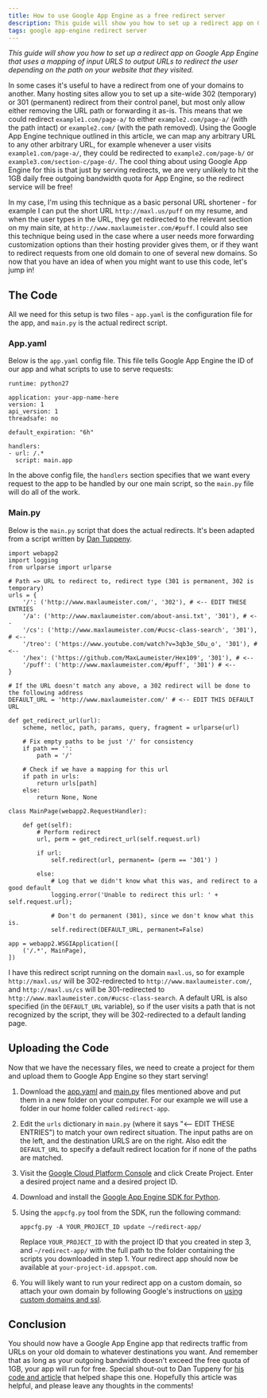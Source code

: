 ```yaml
---
title: How to use Google App Engine as a free redirect server
description: This guide will show you how to set up a redirect app on Google App Engine that uses a mapping of input URLS to output URLs to redirect the user depending on the path on your website that they visited.
tags: google app-engine redirect server
---
```


*This guide will show you how to set up a redirect app on Google App Engine that uses a mapping of input URLS to output URLs to redirect the user depending on the path on your website that they visited.*

In some cases it's useful to have a redirect from one of your domains to another. Many hosting sites allow you to set up a site-wide 302 (temporary) or 301 (permanent) redirect from their control panel, but most only allow either removing the URL path or forwarding it as-is. This means that we could redirect `example1.com/page-a/` to either `example2.com/page-a/` (with the path intact) or `example2.com/` (with the path removed). Using the Google App Engine technique outlined in this article, we can map any arbitrary URL to any other arbitrary URL, for example whenever a user visits `example1.com/page-a/`, they could be redirected to `example2.com/page-b/` or `example3.com/section-c/page-d/`. The cool thing about using Google App Engine for this is that just by serving redirects, we are very unlikely to hit the 1GB daily free outgoing bandwidth quota for App Engine, so the redirect service will be free!

In my case, I'm using this technique as a basic personal URL shortener - for example I can put the short URL `http://maxl.us/puff` on my resume, and when the user types in the URL, they get redirected to the relevant section on my main site, at `http://www.maxlaumeister.com/#puff`. I could also see this technique being used in the case where a user needs more forwarding customization options than their hosting provider gives them, or if they want to redirect requests from one old domain to one of several new domains. So now that you have an idea of when you might want to use this code, let's jump in!

## The Code

All we need for this setup is two files - `app.yaml` is the configuration file for the app, and `main.py` is the actual redirect script.

### App.yaml

Below is the `app.yaml` config file. This file tells Google App Engine the ID of our app and what scripts to use to serve requests:

    runtime: python27
    
    application: your-app-name-here
    version: 1
    api_version: 1
    threadsafe: no
    
    default_expiration: "6h"
    
    handlers:
    - url: /.*
      script: main.app

In the above config file, the `handlers` section specifies that we want every request to the app to be handled by our one main script, so the `main.py` file will do all of the work.

### Main.py

Below is the `main.py` script that does the actual redirects. It's been adapted from a script written by [Dan Tuppeny](http://blog.dantup.com/2010/01/generic-redirection-script-for-google-app-engine/).

    import webapp2
    import logging
    from urlparse import urlparse
    
    # Path => URL to redirect to, redirect type (301 is permanent, 302 is temporary)
    urls = {
        '/': ('http://www.maxlaumeister.com/', '302'), # <-- EDIT THESE ENTRIES
        '/a': ('http://www.maxlaumeister.com/about-ansi.txt', '301'), # <--
        '/cs': ('http://www.maxlaumeister.com/#ucsc-class-search', '301'), # <--
        '/treo': ('https://www.youtube.com/watch?v=3qb3e_S0u_o', '301'), # <--
        '/hex': ('https://github.com/MaxLaumeister/Hex109', '301'), # <--
        '/puff': ('http://www.maxlaumeister.com/#puff', '301') # <--
    }
    
    # If the URL doesn't match any above, a 302 redirect will be done to the following address
    DEFAULT_URL = 'http://www.maxlaumeister.com/' # <-- EDIT THIS DEFAULT URL
    
    def get_redirect_url(url):
        scheme, netloc, path, params, query, fragment = urlparse(url)
    
        # Fix empty paths to be just '/' for consistency
        if path == '':
            path = '/'
    
        # Check if we have a mapping for this url
        if path in urls:
            return urls[path]
        else:
            return None, None
    
    class MainPage(webapp2.RequestHandler):
                
        def get(self):
            # Perform redirect
            url, perm = get_redirect_url(self.request.url)
    
            if url:
                self.redirect(url, permanent= (perm == '301') )
    
            else:
                # Log that we didn't know what this was, and redirect to a good default
                logging.error('Unable to redirect this url: ' + self.request.url);
    
                # Don't do permanent (301), since we don't know what this is.
                self.redirect(DEFAULT_URL, permanent=False)
    
    app = webapp2.WSGIApplication([
        ('/.*', MainPage),
    ])

I have this redirect script running on the domain `maxl.us`, so for example `http://maxl.us/` will be 302-redirected to `http://www.maxlaumeister.com/`, and `http://maxl.us/cs` will be 301-redirected to `http://www.maxlaumeister.com/#ucsc-class-search`. A default URL is also specified (in the `DEFAULT_URL` variable), so if the user visits a path that is not recognized by the script, they will be 302-redirected to a default landing page.

## Uploading the Code

Now that we have the necessary files, we need to create a project for them and upload them to Google App Engine so they start serving!

1. Download the <a href="../static/how-to-use-google-app-engine-as-a-free-redirect-server/app.yaml" download>app.yaml</a> and <a href="../static/how-to-use-google-app-engine-as-a-free-redirect-server/main.py" download>main.py</a> files mentioned above and put them in a new folder on your computer. For our example we will use a folder in our home folder called `redirect-app`.
2. Edit the `urls` dictionary in `main.py` (where it says "<-- EDIT THESE ENTRIES") to match your own redirect situation. The input paths are on the left, and the destination URLS are on the right. Also edit the `DEFAULT_URL` to specify a default redirect location for if none of the paths are matched.
3. Visit the [Google Cloud Platform Console](https://console.cloud.google.com) and click Create Project. Enter a desired project name and a desired project ID.
4. Download and install the [Google App Engine SDK for Python](https://cloud.google.com/appengine/downloads).
5. Using the `appcfg.py` tool from the SDK, run the following command:

       appcfg.py -A YOUR_PROJECT_ID update ~/redirect-app/
   
   Replace `YOUR_PROJECT_ID` with the project ID that you created in step 3, and `~/redirect-app/` with the full path to the folder containing the scripts you downloaded in step 1. Your redirect app should now be available at `your-project-id.appspot.com`.
6. You will likely want to run your redirect app on a custom domain, so attach your own domain by following Google's instructions on [using custom domains and ssl](https://cloud.google.com/appengine/docs/using-custom-domains-and-ssl?hl=en).

## Conclusion

You should now have a Google App Engine app that redirects traffic from URLs on your old domain to whatever destinations you want. And remember that as long as your outgoing bandwidth doesn't exceed the free quota of 1GB, your app will run for free. Special shout-out to Dan Tuppeny for [his code and  article](http://blog.dantup.com/2010/01/generic-redirection-script-for-google-app-engine/) that helped shape this one. Hopefully this article was helpful, and please leave any thoughts in the comments!
